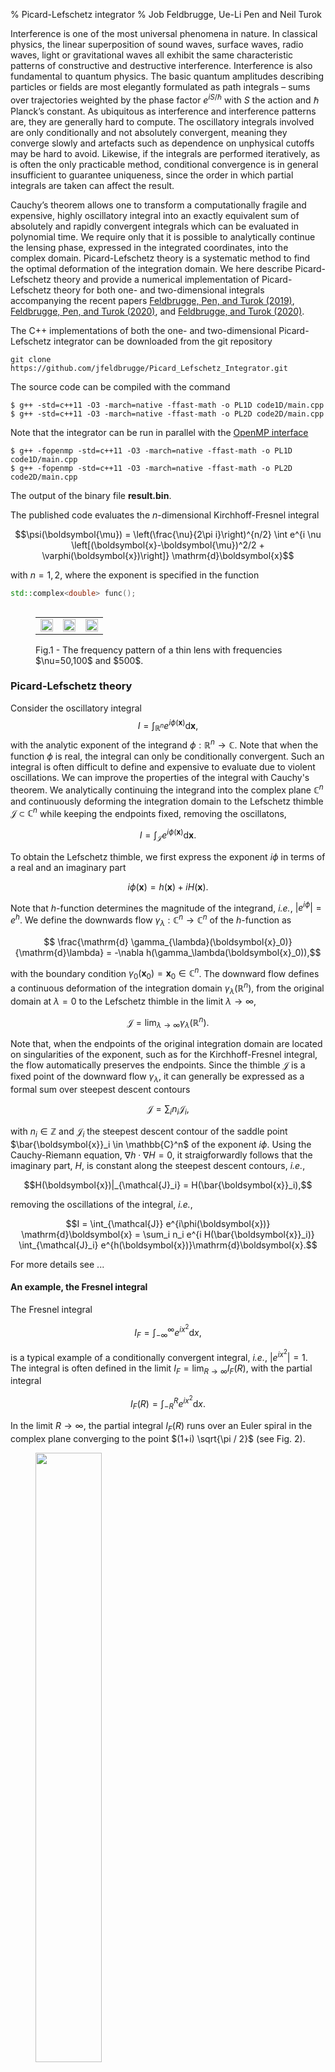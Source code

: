 % Picard-Lefschetz integrator
% Job Feldbrugge, Ue-Li Pen and Neil Turok

Interference is one of the most universal phenomena in nature. In classical physics, the linear superposition of sound waves, surface waves, radio waves, light or gravitational waves all exhibit the same characteristic patterns of constructive and destructive interference. Interference is also fundamental to quantum physics. The basic quantum amplitudes describing particles or fields are most elegantly formulated as path integrals – sums over trajectories weighted by the phase factor $e^{iS/\hbar}$ with $S$ the action and $\hbar$ Planck’s constant. As ubiquitous as interference and interference patterns are, they are generally hard to compute. The oscillatory integrals involved are only conditionally and not absolutely convergent, meaning they converge slowly and artefacts such as dependence on unphysical cutoffs may be hard to avoid. Likewise, if the integrals are performed iteratively, as is often the only practicable method, conditional convergence is in general insufficient to guarantee uniqueness, since the order in which partial integrals are taken can affect the result.  

Cauchy’s theorem allows one to transform a computationally fragile and expensive, highly oscillatory integral into an exactly equivalent sum of absolutely and rapidly convergent integrals which can be evaluated in polynomial time. We require only that it is possible to analytically continue the lensing phase, expressed in the integrated coordinates, into the complex domain. Picard-Lefschetz theory is a systematic method to find the optimal deformation of the integration domain. We here describe Picard-Lefschetz theory and provide a numerical implementation of Picard-Lefschetz theory for both one- and two-dimensional integrals accompanying the recent papers <a href="https://arxiv.org/abs/1909.04632">Feldbrugge, Pen, and Turok (2019)</a>, <a href="">Feldbrugge, Pen, and Turok (2020)</a>, and <a href="">Feldbrugge, and Turok (2020)</a>.

The C++ implementations of both the one- and two-dimensional Picard-Lefschetz integrator can be downloaded from the git repository

```
git clone https://github.com/jfeldbrugge/Picard_Lefschetz_Integrator.git
```

The source code can be compiled with the command

```
$ g++ -std=c++11 -O3 -march=native -ffast-math -o PL1D code1D/main.cpp
$ g++ -std=c++11 -O3 -march=native -ffast-math -o PL2D code2D/main.cpp
```

Note that the integrator can be run in parallel with the <a href="https://www.openmp.org">OpenMP interface</a>

```
$ g++ -fopenmp -std=c++11 -O3 -march=native -ffast-math -o PL1D code1D/main.cpp
$ g++ -fopenmp -std=c++11 -O3 -march=native -ffast-math -o PL2D code2D/main.cpp
```

The output of the binary file **result.bin**.

The published code evaluates the $n$-dimensional Kirchhoff-Fresnel integral

$$\psi(\boldsymbol{\mu}) = \left(\frac{\nu}{2\pi i}\right)^{n/2} \int e^{i \nu \left[(\boldsymbol{x}-\boldsymbol{\mu})^2/2 + \varphi(\boldsymbol{x})\right]} \mathrm{d}\boldsymbol{x}$$

with $n=1,2$, where the exponent is specified in the function 
```c++
std::complex<double> func();
```

<figure>
<table align='left' width=100% id="FIG">
<tr>
<td><img src='figures/Lens1_nu=50.png' width=100% /></td>
<td><img src='figures/Lens1_nu=100.png' width=100% /></td>
<td><img src='figures/Lens1_nu=500.png' width=100% /></td>
</tr>
 </table>
 <figcaption> Fig.1 - The frequency pattern of a thin lens with frequencies $\nu=50,100$ and $500$.</figcaption>
</figure>


### Picard-Lefschetz theory
Consider the oscillatory integral
$$I = \int_{\mathbb{R}^n} e^{i \phi(\boldsymbol{x})}\mathrm{d}\boldsymbol{x},$$
with the analytic exponent of the integrand $\phi:\mathbb{R}^n \to \mathbb{C}$. Note that when the function $\phi$ is real, the integral can only be conditionally convergent. Such an integral is often difficult to define and expensive to evaluate due to violent oscillations. We can improve the properties of the integral with Cauchy's theorem. We analytically continuing the integrand into the complex plane $\mathbb{C}^n$ and continuously deforming the integration domain to the Lefschetz thimble $\mathcal{J} \subset \mathbb{C}^n$ while keeping the endpoints fixed, removing the oscillatons, 

$$I = \int_{\mathcal{J}} e^{i \phi(\boldsymbol{x})}\mathrm{d}\boldsymbol{x}.$$

To obtain the Lefschetz thimble, we first express the exponent $i\phi$ in terms of a real and an imaginary part

$$i\phi(\boldsymbol{x}) = h(\boldsymbol{x}) + i H(\boldsymbol{x}).$$

Note that $h$-function determines the magnitude of the integrand, *i.e.*, $|e^{i\phi}| = e^{h}$. We define the downwards flow $\gamma_\lambda:\mathbb{C}^n\to \mathbb{C}^n$ of the $h$-function as

$$ \frac{\mathrm{d} \gamma_{\lambda}(\boldsymbol{x}_0)}{\mathrm{d}\lambda} = -\nabla h(\gamma_\lambda(\boldsymbol{x}_0)),$$

with the boundary condition $\gamma_0(\boldsymbol{x}_0) = \boldsymbol{x}_0 \in \mathbb{C}^n$. The downward flow defines a continuous deformation of the integration domain $\gamma_\lambda(\mathbb{R}^n),$ from the original domain at $\lambda=0$ to the Lefschetz thimble in the limit $\lambda \to \infty$,

$$\mathcal{J} =\lim_{\lambda \to \infty} \gamma_\lambda(\mathbb{R}^n).$$

Note that, when the endpoints of the original integration domain are located on singularities of the exponent, such as for the Kirchhoff-Fresnel integral, the flow automatically preserves the endpoints. Since the thimble $\mathcal{J}$ is a fixed point of the downward flow $\gamma_\lambda$, it can generally be expressed as a formal sum over steepest descent contours

$$ \mathcal{J} = \sum_i n_i \mathcal{J}_i,$$

with $n_i \in \mathbb{Z}$ and $\mathcal{J}_i$ the steepest descent contour of the saddle point $\bar{\boldsymbol{x}}_i \in \mathbb{C}^n$ of the exponent $i\phi.$ Using the Cauchy-Riemann equation, $\nabla h \cdot \nabla H = 0$, it straigforwardly follows that the imaginary part, $H$, is constant along the steepest descent contours, *i.e.*,

$$H(\boldsymbol{x})|_{\mathcal{J}_i} = H(\bar{\boldsymbol{x}}_i),$$

removing the oscillations of the integral, *i.e.*,

$$I = \int_{\mathcal{J}} e^{i\phi(\boldsymbol{x})} \mathrm{d}\boldsymbol{x} = \sum_i n_i e^{i H(\bar{\boldsymbol{x}}_i)} \int_{\mathcal{J}_i} e^{h(\boldsymbol{x})}\mathrm{d}\boldsymbol{x}.$$

For more details see ...

#### An example, the Fresnel integral
The Fresnel integral

$$I_F = \int_{-\infty}^{\infty} e^{i x^2} \mathrm{d}x,$$

is a typical example of a conditionally convergent integral, *i.e.*, $|e^{ix^2}| = 1$. The integral is often defined in the limit $I_F = \lim_{R\to \infty}I_F(R)$, with the partial integral

$$ I_F(R) = \int_{-R}^{R} e^{ix^2}\mathrm{d}x.$$

In the limit $R \to \infty$, the partial integral $I_F(R)$ runs over an Euler spiral in the complex plane converging to the point $(1+i) \sqrt{\pi / 2}$ (see Fig. 2).

<figure>
<img src="figures/EulerSpiral.gif" width=50% />
<figcaption> Fig.2 - The partial Fresnel integral $I_F(R)$ (the red point) in the complex plane as a function of $R$ tracing the Euler spiral ending $(1+i)\sqrt{\pi/2}$ (the blue point). </figcaption>
</figure>

This is a good definition of the one-dimensional Fresnel integral. However, it is delicate, inefficient and does not easily generalize to multi-dimensional conditionally convergent integrals where the result can depend on the way we take the limit. Instead, we can analytically extend the exponent into the complex plane $\mathbb{C}$ and use the downward flow $\gamma_\lambda$ 

$$\gamma_\lambda(\boldsymbol{x}_0) = [x_{r0} \cosh(2\lambda) + x_{i0} \sinh(2\lambda)] + [x_{r0} \sinh(2\lambda) + x_{i0} \cosh(2\lambda)] i$$

with $\text{Re}[x_0]=x_{r0}$ and $\text{Im}[x_0]=x_{i0}$, to obtain the Lefschetz thimble 

$$ \mathcal{J} = \lim_{\lambda\to \infty}\gamma_{\lambda}(\mathbb{R}) = \{(1+i)u | u \in \mathbb{R}\}.$$ 

Along the Lefschetz thimble, the Fresnel integral is transformed into the Gaussian integral

$$I_F=\int_{\mathcal{J}} e^{i x^2}\mathrm{d}x = (1+i) \int_{-\infty}^{\infty} e^{- 2 u^2}\mathrm{d}u = (1+i)\sqrt{\pi/2},$$

removing the oscillations from the definition of the Fresnel integral. Note that since the resulting integral is absolutely convergent, the definition is robust. This definition, moreover, straightforwardly generalizes to multi-dimensional integrals removing the ambiguities of the limit (see Fubini's theorem).

### Numerical Picard-Lefschetz theory
Picard-Lefschetz theory can be used to efficiently evaluate oscillatory integrals. We here describe the essence of a numerical scheme for the downward flow of the integration domain and a Romberg scheme for the evaluation of the integral along the Lefschetz thimble.

#### Discretizing the integration domain
We first discretize the original integration domain. In the one-dimensional case, we represent a segment of the real line $\mathbb{R}$ by a collection of line segments 

$$J = \{(l_1,l_2), (l_2,l_3),\dots \},$$

with $l_i \in \mathbb{N}$, referring to a point $x_{l_i}$ in the set 

$$S = \{x_1,x_2,\dots\} \subset \mathbb{C},$$

seperated by no more than $\delta$, *i.e.*, if $(i,j) \in J$ we we impose the condition $|x_i - x_j| < \delta$. In the two-dimensional case, we represent a segment of the real plane $\mathbb{R}^2$ by a collection of quadrilaterals

$$J = \{(l_1,l_2,l_3,l_4),(l_5,l_6,l_2,l_1),\dots\},$$

with $l_i \in \mathbb{N}$, referring to a point $\boldsymbol{x}_{l_i}$ in the set 

$$S = \{\boldsymbol{x}_1,\boldsymbol{x}_2,\dots\} \subset \mathbb{C}^2,$$

with the property that when $(i,j,k,l) \in J$, the sides of the quadrilateral are smaler than $\delta$, *i.e.*, $\text{max}(\| \boldsymbol{x}_i - \boldsymbol{x}_j\|, \| \boldsymbol{x}_j - \boldsymbol{x}_k\|, \| \boldsymbol{x}_k - \boldsymbol{x}_l\|, \| \boldsymbol{x}_i - \boldsymbol{x}_l\|) < \delta$. The simplices in $J$ are implemented in the **simplex** class

```c++
class simplex;
```
The class in addition to the labels to the points includes the boolean **active** which marks whether the simplex is still in use. The points in $S$ are implemented by the **cp** struct, associating a boolean **active** to the complex point

```c++
struct cp {
 pointC p;
 bool active;
};
```
#### The downward flow of a simplex
The downward flow of the integration domain $J$ is implemented with the Euler method, *i.e.*, for all points $\boldsymbol{x}$ in $S$, shift their positions with the rule

$$ \boldsymbol{x} \mapsto \boldsymbol{x} - \tau \frac{\nabla h(\boldsymbol{x})}{\|  \nabla h(\boldsymbol{x}) \|}$$

with step size $\tau>0$, implemented in the function **flow**

```c++
void flow();
```
We normalize the gradient to improve the behavior of the flow in the vicinity of singularities in the $h$-function. A point in the set $S$ is turned inactive when the $h$-function drops below the threshold **thres**. The threshold determines the accuracy of the approximation of the integral.

#### Subdivision of simplices
After each iteration of the flow, we check whether the points of an active simplex are still active. If not, we turn the simplex inactive. For every active simplex, we check whether the separations of the edges is still smaller than $\delta$. When an active simplex has an edge exceeding $\delta$, we replace the simplex by two new simplices. That is to say, in the one-dimensional case, when $(i,j) \in J$ refers to two points with a larger separation then $\delta$, *i.e.*, $|x_i - x_j|$ we add a new point $x_k = (x_i + x_j) / 2$ to the set $S$ and replace the simplex by the new simplices $(i,k)$ and $(k,j)$. The old simplex is turned inactive. The two-dimensional case follows analogously. This is implemented in the function **subdivide**

```c++
void subdivide();
```
By iterating the **flow** and the **subdivide** routine, the simplices $J$ will approach the Lefschetz thimble $\mathcal{J}$. There are several ways in which we check whether the simplices $J$ have converged to the Lefschetz thimble. In the presented implementation we iterate for a fixed number of steps. After we have found the thimble, we bake the points into the **simplex** class of $J$ and delete the set $S$.

Since the flow turns simplices inactive in the **flow** routine and replenishes them in the **subdivide** routine, we remove any inactive simplices from $J$ with the **clean** routine 

```c++
void clean();
```

before evaluating the integral.

#### Romberg integration

Given the simplicial approximation $J$ of the Lefschetz thimble $\mathcal{J}$, we evaluate the integral piecewise with a <a href="https://en.wikipedia.org/wiki/Romberg%27s_method">Romberg integration scheme</a>. Given an active simplex in $J$, we evaluate the trapezium rule on the simplex $T(1)$ and $N$ refinements of the simplex $T(2),T(3), \dots, T(N)$. At each refinement we half the present simplices. Note that for the trapezium rule, the approximation $T(i)$ can be used in the efficiently evaluation of the refinement $T(i+1)$. Given the set of approximations $T(1),T(2),\dots,T(n)$ of the integral over a simiplex in $J$, we use <a href="https://en.wikipedia.org/wiki/Richardson_extrapolation">Richardson extrapolation</a> to improve the convergence to the true integral. The Romberg method is implemented in the function 
```c++
std::complex<double> romberg();
```

For a detailed discussion of one- and two-dimensional Romberg integration see <a href="https://www.tandfonline.com/doi/abs/10.1080/10637199408962543?needAccess=true&journalCode=gpaa19">Evans and Bahoshy (1993)</a>.

#### Evaluating a family of integrals
In practice, one rarely wants to evaluate a single integral. When the set of integrals is a smooth family, such as for the Kirchhoff-Fresnel integral, we can construct a catalogue of thimbles $J_i$ for a range of external parameters $\boldsymbol{\mu}_i$. When we want to evaluate the integral for a specific parameter $\boldsymbol{\mu}$, we find the thimble corresponding to the closest point in the catalogue and evaluate the integral along this thimble. Note that while this thimble $J_i$ is not the optimal integration contour for the parameter $\boldsymbol{\mu}$, Cauchy's integral theorem guarantees that the integral does not depend on the details of the thimble. The integrand along this suboptimal thimble will generally quickly decay and be only mildly oscillate. 

### Applications
The Picard-Lefschetz integrator can be applied to a wide range of problems. We here demonstrate the code with a few lensing problems. In the thin-lens approximation, the amplitude for a photon to be at the point on the screen $\boldsymbol{\mu}$ is given by the Kirchhoff-Fresnel integral

$$\psi(\boldsymbol{\mu}) = \left(\frac{\nu}{2\pi i}\right)^{n/2} \int e^{i \nu \left[(\boldsymbol{x}-\boldsymbol{\mu})^2/2 + \varphi(\boldsymbol{x})\right]} \mathrm{d}\boldsymbol{x}$$

with the position on the lens $\boldsymbol{x}$, the phase variation of the lens $\varphi$, and the frequency of the radiation $\nu$. The intensity is given by the magnitude squared of the amplitude
$$I(\boldsymbol{\mu}) = |\psi(\boldsymbol{\mu})|^2.$$

#### One-dimensional plasma lens
Consider the toy model of a one-dimensional lens consisting of a single blob

$$\varphi(x) = \frac{\alpha}{1+x^2}$$

with $\alpha$ the strength of the lens. The numerical Picard-Lefschetz scheme can be used to flow the original integration domain $\mathbb{R}$ to the Lefschetz thimble $\mathcal{J}$. See Fig. 3 for flow to the Lefschetz thimble for the lens strength $\alpha =2$ at the centre of the lens $\mu=0$. In this configuration, only the three real saddle points corresponding to three real geometric images are relevant to the integral.

<figure>
<img src="figures/1D_Flow.gif" width=50% />
<figcaption> Fig.3 - The flow of the integration domain to the thimble for the lens strength $\alpha =2$ and $\mu = 0$. In the gray regions the $h$-function drops below the threshold. </figcaption>
</figure>

We can efficiently evaluate the Kirchhoff-Fresnel integral along the Lefschetz thimble using a Romberg integration scheme (see Fig. 4 ). For more details see <a href="https://arxiv.org/abs/1909.04632">Feldbrugge, Pen, and Turok (2019)</a>.

<figure>
<table align='left' width=100% id="FIG">
<tr>
<td><img src='figures/1D_nu=50.png' width=100% /></td>
<td><img src='figures/1D_nu=100.png' width=100% /></td>
<td><img src='figures/1D_nu=500.png' width=100% /></td>
</tr>
 </table>
 <figcaption> Fig.4 - The intensity pattern of the one-dimensional localized lens with the lens strenght $\alpha =2$ for the frequencies from left to right $\nu=50,100$ and $500$.</figcaption>
</figure>

#### Random lens
Lensing by a random or turbulent medium can be modelled by a random phase variation $\varphi$. We will here assume the phase to be a realization of a Gaussian random field. See Fig. 5 for an illustration of an interference pattern corresponding to a random lens with the power-law power spectrum $P(\boldsymbol{k}) \propto k^{-1}$. For more details see <a href="">Feldbrugge, Pen, and Turok (2020)</a>.

<figure>
<table align='left' width=100% id="FIG">
<tr>
<td><img src='figures/Random_nu=50.png' width=100% /></td>
<td><img src='figures/Random_nu=100.png' width=100% /></td>
<td><img src='figures/Random_nu=200.png' width=100% /></td>
</tr>
<tr>
<td><img src='figures/Random_nu=400.png' width=100% /></td>
<td><img src='figures/Random_nu=800.png' width=100% /></td>
<td><img src='figures/Random_nu=1600.png' width=100% /></td>
</tr>
 </table>
 <figcaption> Fig.5 - The intensity pattern due to lensing by a random screen with a power-law power spectrum $P(\boldsymbol{k}) \propto k^{-1}$ for a range of frequencies $\nu=50, 100, 200, 400, 800,$ and $1600$ spanning the complete wave optics regime. The red curves display the caustics of the geometric optics approximation.</figcaption>
</figure>

#### Gravitational lensing
A gravitational lens consisting of $N$ point-sources positioned at $\boldsymbol{x}_i$ in the thin-lens approximation has a phase variation of the form

$$\varphi(\boldsymbol{x}) =- \sum_{i=1}^N f_i \log(\|\boldsymbol{x} - \boldsymbol{x}_i\|),$$

with $f_i$ the relative strength of the lenses (determined by the masses of the sources), with $f_1+\dots + f_N=1$. We here consider both the single gravitational lens with a shear term due to either nearby planet/star or the host galaxy and the binary lens problem. For more details see <a href="Gravitational_Lens.html">gravitational lenses</a>.

##### Single gravitational lens with a shear term
The single gravitational lens is one of the few Kirchhoff-Fresnel integrals with a known closed-form solution. However, this result is not representative for the lensing by a planet or star as a small perturbation will dramatically alter the diffraction pattern. We, for this reason, consider a single gravitational lens with a shear field,

$$\varphi(\boldsymbol{x}) = - \log(\|\boldsymbol{x}\|) + \frac{1}{2}\gamma (x^2 - y^2)$$

with $\boldsymbol{x}=(x,y)$ and the strength of the shear $0\leq \gamma \leq 1$. The corresponding intensity pattern for a mild shear $\gamma=0.2$ for the frequencies $\nu=25,50,75$ is illustrated in Fig. 6. For details see <a href="">Feldbrugge, and Turok (2020)</a>.

<figure>
<table align='left' width=100% id="FIG">
<tr>
<td><img src='figures/SingleLens+Shear_nu=25.png' width=100% /></td>
<td><img src='figures/SingleLens+Shear_nu=50.png' width=100% /></td>
<td><img src='figures/SingleLens+Shear_nu=75.png' width=100% /></td>
</tr>
 </table>
 <figcaption> Fig.6 - The lensing of a single gravitational lens with shear $\gamma =0.2$ for the frequencies $\nu=25,50,75$. The white dotted line is the caustic from the geometric optics approximation. </figcaption>
</figure>

##### Binary gravitational lens
We finally consider the gravitational binary lens in wave optics, with the phase variation

$$\varphi(\boldsymbol{x}) = - f_1 \log(\|\boldsymbol{x} - \boldsymbol{r}\|) - f_2 \log(\|\boldsymbol{x} + \boldsymbol{r}\|).$$

We will evaluate the interference pattern for a situation in which the two souces are separated by the Einstein radius $\boldsymbol{r} = (0,1/2)$ and the left source is twice as heavy as the right source, $f_1=1/3$ and $f_2=2/3$. See Fig. 7 for the geometric optics prediction and the interference patterns for the frequencies $\nu=25, 50$ and $75$. For more details see <a href="">Feldbrugge, and Turok (2020)</a>.

<figure>
<table align='left' width=100% id="FIG">
<tr>
<td><img src='figures/Binary_Wave_nu=25.png' width=100% /></td>
<td><img src='figures/Binary_Wave_nu=50.png' width=100% /></td>
<td><img src='figures/Binary_Wave_nu=75.png' width=100% /></td>
</tr>
 </table>
 <figcaption> Fig.7 - The intensity pattern of a binary gravitational lens with $f_1=1/3,f_2=2/3$ seperated by an Einstein radius, $\boldsymbol{r}=(0,1/2)$ for the frequencies $\nu=25, 50$ and $75$ (from left to right). The white dotted line is the caustic from the geometric optics approximation.</figcaption>
</figure>
